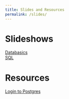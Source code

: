 ```yaml
---
title: Slides and Resources
permalink: /slides/
---
```


# Slideshows

[Databasics](/CIS112/slides/databasics)  
[SQL](/CIS112/slides/sql)

# Resources

[Login to Postgres](/CIS112/login)
